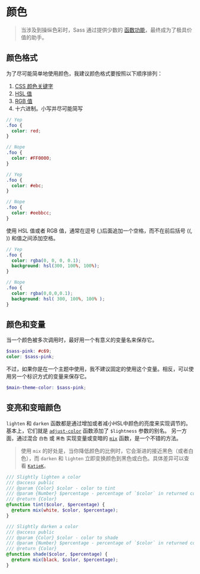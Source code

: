 # 颜色
> 当涉及到操纵色彩时，Sass 通过提供少数的 [函数功能](http://sass-lang.com/documentation/Sass/Script/Functions.html)，最终成为了极具价值的助手。



## 颜色格式

为了尽可能简单地使用颜色，我建议颜色格式要按照以下顺序排列：
1. [CSS 颜色关键字](https://www.w3.org/TR/css3-color/#svg-color)
2. [HSL 值](http://en.wikipedia.org/wiki/HSL_and_HSV)
3. [RGB 值](http://en.wikipedia.org/wiki/RGB_color_model)
4. 十六进制。小写并尽可能简写
```scss
// Yep
.foo {
  color: red;
}

// Nope
.foo {
  color: #FF0000;
}

// Yep
.foo {
  color: #ebc;
}

// Nope
.foo {
  color: #eebbcc;
}
```
使用 HSL 值或者 RGB 值，通常在逗号 (,)后面追加一个空格，而不在前后括号 ((, )) 和值之间添加空格。
```scss
// Yep
.foo {
  color: rgba(0, 0, 0, 0.1);
  background: hsl(300, 100%, 100%);
}

// Nope
.foo {
  color: rgba(0,0,0,0.1);
  background: hsl( 300, 100%, 100% );
}
```



## 颜色和变量

当一个颜色被多次调用时，最好用一个有意义的变量名来保存它。
```scss
$sass-pink: #c69;
color: $sass-pink;
```
不过，如果你是在一个主题中使用，我不建议固定的使用这个变量。相反，可以使用另一个标识方式的变量来保存它。
```scss
$main-theme-color: $sass-pink;
```


## 变亮和变暗颜色

`lighten` 和 `darken` 函数都是通过增加或者减小HSL中颜色的亮度来实现调节的。基本上，它们就是 [`adjust-color`](http://sass-lang.com/documentation/Sass/Script/Functions.html#adjust_color-instance_method) 函数添加了 `$lightness` 参数的别名。
另一方面，通过混合 `白色` 或 `黑色` 实现变量或变暗的 [`mix`](http://sass-lang.com/documentation/Sass/Script/Functions.html#mix-instance_method) 函数，是一个不错的方法。
> 使用 `mix` 的好处是，当你降低颜色的比例时，它会渐进的接近黑色（或者白色），而 `darken` 和 `lighten` 立即变换颜色到黑色或白色。具体差异可以查看 [`KatieK`](http://codepen.io/KatieK2/pen/tejhz/)。

```scss
/// Slightly lighten a color
/// @access public
/// @param {Color} $color - color to tint
/// @param {Number} $percentage - percentage of `$color` in returned color
/// @return {Color}
@function tint($color, $percentage) {
  @return mix(white, $color, $percentage);
}

/// Slightly darken a color
/// @access public
/// @param {Color} $color - color to shade
/// @param {Number} $percentage - percentage of `$color` in returned color
/// @return {Color}
@function shade($color, $percentage) {
  @return mix(black, $color, $percentage);
}
```